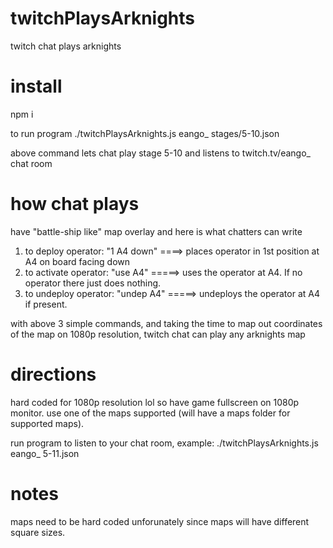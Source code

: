# twitchPlaysArknights
twitch chat plays arknights


# install
npm i

to run program
./twitchPlaysArknights.js eango_ stages/5-10.json


above command lets chat play stage 5-10 and listens to twitch.tv/eango_ chat room

# how chat plays
have "battle-ship like" map overlay and here is what chatters can write

1. to deploy operator: "1 A4 down" ====> places operator in 1st position at A4 on board facing down
2. to activate operator: "use A4" =====> uses the operator at A4. If no operator there just does nothing.
3. to undeploy operator: "undep A4" =====> undeploys the operator at A4 if present.


with above 3 simple commands, and taking the time to map out coordinates of the map on 1080p resolution, twitch chat can play any arknights map

# directions
hard coded for 1080p resolution lol so have game fullscreen on 1080p monitor.
use one of the maps supported (will have a maps folder for supported maps).

run program to listen to your chat room, example: ./twitchPlaysArknights.js eango_ 5-11.json

# notes
maps need to be hard coded unforunately since maps will have different square sizes.
